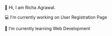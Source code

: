 👋 Hi, I am Richa Agrawal.

💻 I’m currently working on User Registration Page 

📔 I’m currently learning Web Development
